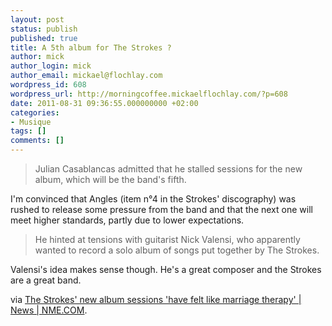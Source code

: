 ```yaml
---
layout: post
status: publish
published: true
title: A 5th album for The Strokes ?
author: mick
author_login: mick
author_email: mickael@flochlay.com
wordpress_id: 608
wordpress_url: http://morningcoffee.mickaelflochlay.com/?p=608
date: 2011-08-31 09:36:55.000000000 +02:00
categories:
- Musique
tags: []
comments: []
---
```

<blockquote>Julian Casablancas admitted that he stalled sessions for the new album, which will be the band's fifth.</blockquote>
I'm convinced that Angles (item n°4 in the Strokes' discography) was rushed to release some pressure from the band and that the next one will meet higher standards, partly due to lower expectations.
<blockquote>He hinted at tensions with guitarist Nick Valensi, who apparently wanted to record a solo album of songs put together by The Strokes.</blockquote>
Valensi's idea makes sense though. He's a great composer and the Strokes are a great band.

via <a href="http://www.nme.com/news/the-strokes/58909">The Strokes' new album sessions 'have felt like marriage therapy' | News | NME.COM</a>.
